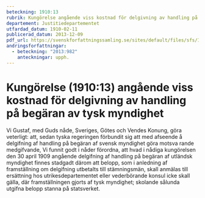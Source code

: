 ```yaml
---
beteckning: 1910:13
rubrik: Kungörelse angående viss kostnad för delgivning av handling på begäran av tysk myndighet
departement: Justitiedepartementet
utfardad_datum: 1910-02-11
publicerad_datum: 2013-12-09
pdf_url: https://svenskforfattningssamling.se/sites/default/files/sfs/1910-02/SFS1910-13.pdf
andringsforfattningar:
  - beteckning: "2013:982"
    anteckningar: upph.
---
```


# Kungörelse (1910:13) angående viss kostnad för delgivning av handling på begäran av tysk myndighet

Vi Gustaf, med Guds nåde, Sveriges, Götes och Vendes Konung, göra veterligt: att, sedan tyska regeringen förbundit sig att med afseende å delgifning af handling på begäran af svensk myndighet göra motsva  rande medgifvande, Vi funnit godt i nåder förordna, att hvad i nådiga kungörelsen den 30 april 1909 angående delgifning af handling på begäran af utländsk myndighet finnes stadgadt därom att belopp, som i anledning af framställning om delgifning utbetalts till stämningsmän, skall anmälas till ersättning hos utrikesdepartementet eller vederbörande konsul icke skall gälla, där framställningen gjorts af tysk myndighet; skolande sålunda utgifna belopp stanna på statsverket.